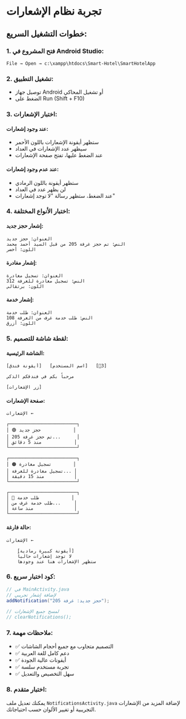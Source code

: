 # تجربة نظام الإشعارات

## خطوات التشغيل السريع:

### 1. فتح المشروع في Android Studio:
```
File → Open → c:\xampp\htdocs\Smart-Hotel\SmartHotelApp
```

### 2. تشغيل التطبيق:
- توصيل جهاز Android أو تشغيل المحاكي
- الضغط على Run (Shift + F10)

### 3. اختبار الإشعارات:

#### عند وجود إشعارات:
- ستظهر أيقونة الإشعارات باللون الأحمر
- سيظهر عدد الإشعارات في العداد
- عند الضغط عليها، تفتح صفحة الإشعارات

#### عند عدم وجود إشعارات:
- ستظهر أيقونة باللون الرمادي
- لن يظهر عدد في العداد
- عند الضغط، ستظهر رسالة "لا توجد إشعارات"

### 4. اختبار الأنواع المختلفة:

#### إشعار حجز جديد:
```
العنوان: حجز جديد
النص: تم حجز غرفة 205 من قبل السيد أحمد محمد
اللون: أخضر
```

#### إشعار مغادرة:
```
العنوان: تسجيل مغادرة
النص: تسجيل مغادرة للغرفة 312
اللون: برتقالي
```

#### إشعار خدمة:
```
العنوان: طلب خدمة
النص: طلب خدمة غرف من الغرفة 108
اللون: أزرق
```

### 5. لقطة شاشة للتصميم:

#### الشاشة الرئيسية:
```
[أيقونة فندق]   [اسم المستخدم]   [🔔3]

مرحباً بكم في فندقكم الذكي

[زر الإشعارات]
```

#### صفحة الإشعارات:
```
الإشعارات ←

┌─────────────────────────┐
│ 🟢 حجز جديد            │
│ تم حجز غرفة 205...      │
│ منذ 5 دقائق            │
└─────────────────────────┘

┌─────────────────────────┐
│ 🟠 تسجيل مغادرة        │
│ تسجيل مغادرة للغرفة... │
│ منذ 15 دقيقة           │
└─────────────────────────┘

┌─────────────────────────┐
│ 🔵 طلب خدمة            │
│ طلب خدمة غرف من...     │
│ منذ ساعة               │
└─────────────────────────┘
```

#### حالة فارغة:
```
الإشعارات ←

    [أيقونة كبيرة رمادية]
    لا توجد إشعارات حالياً
    ستظهر الإشعارات هنا عند وجودها
```

### 6. كود اختبار سريع:

```java
// في MainActivity.java
// لإضافة إشعار تجريبي
addNotification("حجز جديد: غرفة 205");

// لمسح جميع الإشعارات
// clearNotifications();
```

### 7. ملاحظات مهمة:
- ✅ التصميم متجاوب مع جميع أحجام الشاشات
- ✅ دعم كامل للغة العربية
- ✅ أيقونات عالية الجودة
- ✅ تجربة مستخدم سلسة
- ✅ سهل التخصيص والتعديل

### 8. اختبار متقدم:
يمكنك تعديل ملف `NotificationsActivity.java` لإضافة المزيد من الإشعارات التجريبية أو تغيير الألوان حسب احتياجاتك.
